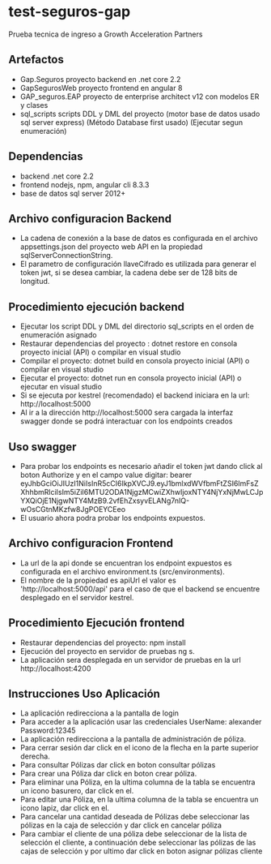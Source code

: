 # test-seguros-gap
Prueba tecnica de ingreso a Growth Acceleration Partners

## Artefactos
* Gap.Seguros proyecto backend en .net core 2.2
* GapSegurosWeb proyecto frontend en angular 8
* GAP_seguros.EAP proyecto de enterprise architect v12 con modelos ER y clases
* sql_scripts scripts DDL y DML del proyecto (motor base de datos usado sql server express) (Método Database first usado) (Ejecutar segun enumeración)

## Dependencias
* backend .net core 2.2
* frontend nodejs, npm, angular cli 8.3.3
* base de datos sql server 2012+

## Archivo configuracion Backend
* La cadena de conexión a la base de datos es configurada en el archivo appsettings.json del proyecto web API en la propiedad sqlServerConnectionString.
* El parametro de configuración llaveCifrado es utilizada para generar el token jwt, si se desea cambiar, la cadena debe ser de 128 bits de longitud.

## Procedimiento ejecución backend
* Ejecutar los script DDL y DML del directorio sql_scripts en el orden de enumeración asignado
* Restaurar dependencias del proyecto : dotnet restore en consola proyecto inicial (API) o compilar en visual studio
* Compilar el proyecto: dotnet build en consola proyecto inicial (API) o compilar en visual studio
* Ejecutar el proyecto: dotnet run en consola proyecto inicial (API) o ejecutar en visual studio
* Si se ejecuta por kestrel (recomendado) el backend iniciara en la url: http://localhost:5000
* Al ir a la dirección http://localhost:5000  sera cargada la interfaz swagger donde se podrá interactuar con los endpoints creados

## Uso swagger
* Para probar los endpoints es necesario añadir el token jwt dando click al boton Authorize y en el campo value digitar:
bearer eyJhbGciOiJIUzI1NiIsInR5cCI6IkpXVCJ9.eyJ1bmlxdWVfbmFtZSI6ImFsZXhhbmRlciIsIm5iZiI6MTU2ODA1NjgzMCwiZXhwIjoxNTY4NjYxNjMwLCJpYXQiOjE1NjgwNTY4MzB9.2vfEhZxsyvELANg7nIQ-wOsCGtnMKzfw8JgPOEYCEeo
* El usuario ahora podra probar los endpoints expuestos.

## Archivo configuracion Frontend
* La url de la api donde se encuentran los endpoint expuestos es configurada en el archivo environment.ts (src/environments).
* El nombre de la propiedad es apiUrl  el valor es 'http://localhost:5000/api' para el caso de que el backend se encuentre desplegado en el servidor kestrel.

## Procedimiento Ejecución frontend
* Restaurar dependencias del proyecto: npm install
* Ejecución del proyecto en servidor de pruebas ng s.
* La aplicación sera desplegada en un servidor de pruebas en la url http://localhost:4200

## Instrucciones Uso Aplicación
* La aplicación redirecciona a la pantalla de login
* Para acceder a la aplicación usar las credenciales UserName: alexander Password:12345
* La aplicación redirecciona a la pantalla de administración de póliza.
* Para cerrar sesión dar click en el icono de la flecha en la parte superior derecha.
* Para consultar Pólizas dar click en boton consultar pólizas
* Para crear una Póliza dar click en boton crear póliza.
* Para eliminar una Póliza, en la ultima columna de la tabla se encuentra un icono basurero, dar click en el.
* Para editar una Póliza,  en la ultima columna de la tabla se encuentra un icono lapiz, dar click en el.
* Para cancelar una cantidad deseada de Pólizas debe seleccionar las pólizas en la caja de selección y dar click en cancelar póliza
* Para cambiar el cliente de una póliza debe seleccionar de la lista de selección el cliente, a continuación debe seleccionar las pólizas de las cajas de selección y por ultimo dar click en boton asignar pólizas cliente
